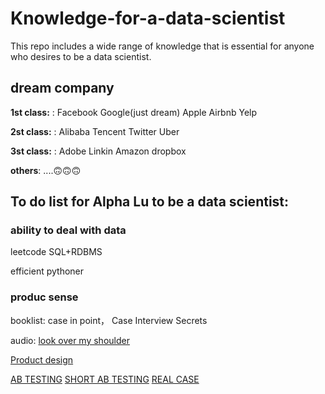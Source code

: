 # Knowledge-for-a-data-scientist
This repo includes a wide range of knowledge that is essential for anyone who desires to be a data scientist. 

## dream company

**1st class:** : Facebook Google(just dream) Apple Airbnb Yelp

**2st class:** : Alibaba Tencent Twitter Uber 

**3st class:** : Adobe Linkin Amazon dropbox

**others**: ....🙃🙃🙃



## To do list for Alpha Lu to be a data scientist:

### ability to deal with data

leetcode SQL+RDBMS

efficient pythoner

### produc sense

booklist: case in point， Case Interview Secrets 

audio: [look over my shoulder](http://www.ximalaya.com/5269453/album/6414597/)

[Product design](https://classroom.udacity.com/courses/ud509)

[AB TESTING](https://classroom.udacity.com/courses/ud257)
[SHORT AB TESTING](https://classroom.udacity.com/courses/ud979)
[REAL CASE](https://community.modeanalytics.com/sql/tutorial/sql-business-analytics-training/)
